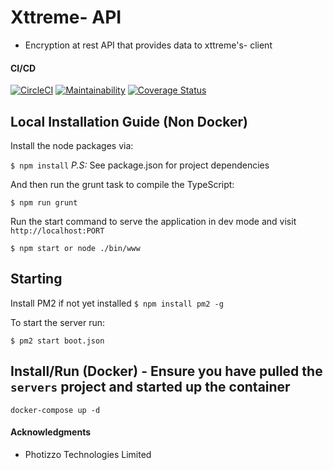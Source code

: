 # Xttreme- API

- Encryption at rest API that provides data to xttreme's- client

#### CI/CD

[![CircleCI](https://circleci.com/gh/Bluebird2000/xttreme-api.svg?style=svg)](https://circleci.com/gh/Bluebird2000/xttreme-api)
[![Maintainability](https://api.codeclimate.com/v1/badges/911c83771273fd9f5972/maintainability)](https://codeclimate.com/github/Bluebird2000/xttreme-api/maintainability)
[![Coverage Status](https://coveralls.io/repos/github/Bluebird2000/xttreme-api/badge.svg?branch=master)](https://coveralls.io/github/Bluebird2000/xttreme-api?branch=master)

## Local Installation Guide (Non Docker)

Install the node packages via:

`$ npm install`
*P.S:* See package.json for project dependencies

And then run the grunt task to compile the TypeScript:

`$ npm run grunt`

Run the start command to serve the application in dev mode and visit `http://localhost:PORT`

`$ npm start or node ./bin/www`

## Starting

Install PM2 if not yet installed
`$ npm install pm2 -g`

To start the server run:

`$ pm2 start boot.json`

## Install/Run (Docker) - Ensure you have pulled the `servers` project and started up the container

`docker-compose up -d`

#### Acknowledgments
- Photizzo Technologies Limited